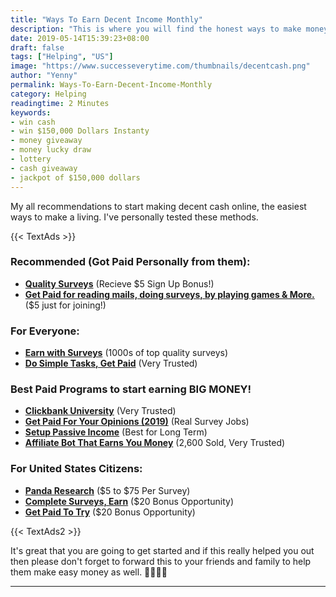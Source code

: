 ```yaml
---
title: "Ways To Earn Decent Income Monthly"
description: "This is where you will find the honest ways to make money online. If you are just starting out, this is a great information for you!"
date: 2019-05-14T15:39:23+08:00
draft: false
tags: ["Helping", "US"]
image: "https://www.successeverytime.com/thumbnails/decentcash.png"
author: "Yenny"
permalink: Ways-To-Earn-Decent-Income-Monthly
category: Helping
readingtime: 2 Minutes
keywords:
- win cash
- win $150,000 Dollars Instanty
- money giveaway
- money lucky draw
- lottery
- cash giveaway
- jackpot of $150,000 dollars
---
```


My all recommendations to start making decent cash online, the easiest ways to make a living. I've personally tested these methods.

<!--more-->

 {{< TextAds >}}

### Recommended (Got Paid Personally from them):
* <b><a href="https://www.mb103.com/lnk.asp?o=11120&c=918277&a=383461&k=C4C397697B9E7F3A9DFE2AB8CF15145F&l=15064&s1=SE">Quality Surveys</a></b> (Recieve $5 Sign Up Bonus!)
* <b><a href="https://www.mb104.com/lnk.asp?o=6365&c=918277&a=383461&k=7323DC2D876BA041E01BEDF4A56E69B9&l=5077&s1=SE ">Get Paid for reading mails, doing surveys, by playing games & More.</a></b> ($5 just for joining!)

### For Everyone:
* <b><a href="https://www.mb103.com/lnk.asp?o=14374&c=918277&a=383461&k=5CADAF29E96CA1E383F08357679B4F98&l=15171&s1=SE">Earn with Surveys</a></b> (1000s of top quality surveys)
* <b><a href="https://www.mb102.com/lnk.asp?o=14666&c=918277&a=383461&k=0EE0938BF015085CD9AEC2DC0F41C47A&l=15879&s1=SE">Do Simple Tasks, Get Paid</a></b> (Very Trusted)

### Best Paid Programs to start earning BIG MONEY!
* <b><a href="https://f0e3cc9cp70mdn3-gpzg4t5r5h.hop.clickbank.net/?tid=SE">Clickbank University</a></b> (Very Trusted)
* <b><a href="https://b5f549-an1tnevd737ikucf29l.hop.clickbank.net/?tid=SE">Get Paid For Your Opinions (2019)</a></b> (Real Survey Jobs)
* <b><a href="https://5f0d1cz4l95mesc-jehcy4x-eu.hop.clickbank.net/?cbpage=onlineworkshop&tid=SE">Setup Passive Income</a></b> (Best for Long Term)
* <b><a href="https://2c94ei7bo82obw58vegixgem1g.hop.clickbank.net/?tid=SE">Affiliate Bot That Earns You Money</a></b> (2,600 Sold, Very Trusted)

### For United States Citizens:
* <b><a href="https://www.mb38.com/lnk.asp?o=2871&c=918277&a=383461&k=61CE853338549FFCA09749E1D71621E6&l=2202&s1=SE">Panda Research</a></b> ($5 to $75 Per Survey)
* <b><a href="https://www.mb103.com/lnk.asp?o=15647&c=918277&a=383461&k=4F0E3AAD7CA61A4C7B19E2D64509628D&l=16862&s1=SE">Complete Surveys, Earn</a></b> ($20 Bonus Opportunity)
* <b><a href="https://www.mb38.com/lnk.asp?o=2871&c=918277&a=383461&k=61CE853338549FFCA09749E1D71621E6&l=2202&s1=SE">Get Paid To Try</a></b> ($20 Bonus Opportunity)

 {{< TextAds2 >}}

It's great that you are going to get started and if this really helped you out then please don't forget to forward this to your friends and family to help them make easy money as well. 👍🏻🙇‍♂️

 <hr>
